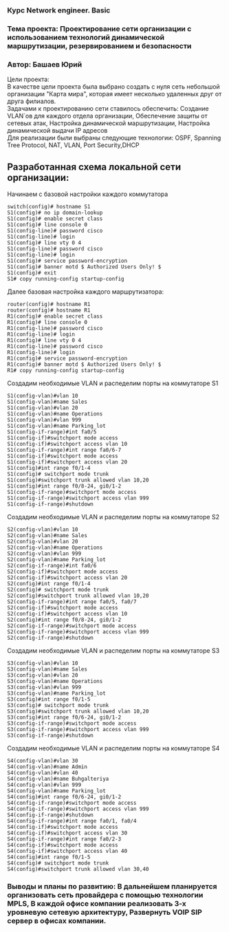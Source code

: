 ### Курс Network engineer. Basic
### Тема проекта: Проектирование сети организации с использованием технологий динамической маршрутизации, резервированием и безопасности 
### Автор: Башаев Юрий

Цели проекта:  
В качестве цели проекта была выбрано создать с нуля сеть небольшой организации "Карта мира", которая имеет несколько удаленных друг от друга филиалов.  
Задачами к проектированию сети ставилось обеспечить: Создание VLAN`ов для каждого отдела организации, Обеспечение защиты от сетевых атак, Настройка динамической маршрутизации, Настройка динамической выдачи IP адресов  
Для реализации были выбраны следующие технологии:  OSPF, Spanning Tree Protocol, NAT, VLAN, Port Security,DHCP  
## Разработанная схема локальной сети организации:  

Начинаем с базовой настройки каждого коммутатора
```
switch(config)# hostname S1
S1(config)# no ip domain-lookup
S1(config)# enable secret class
S1(config)# line console 0
S1(config-line)# password cisco
S1(config-line)# login
S1(config)# line vty 0 4
S1(config-line)# password cisco
S1(config-line)# login
S1(config)# service password-encryption
S1(config)# banner motd $ Authorized Users Only! $
S1(config)# exit
S1# copy running-config startup-config
```

Далее базовая настройка каждого маршрутизатора:
```
router(config)# hostname R1
router(config)# hostname R1
R1(config)# enable secret class
R1(config)# line console 0
R1(config-line)# password cisco
R1(config-line)# login
R1(config)# line vty 0 4
R1(config-line)# password cisco
R1(config-line)# login
R1(config)# service password-encryption
R1(config)# banner motd $ Authorized Users Only! $
R1# copy running-config startup-config
```
Создадим необходимые VLAN и распеделим порты на коммутаторе S1
```
S1(config-vlan)#vlan 10
S1(config-vlan)#name Sales
S1(config-vlan)#vlan 20
S1(config-vlan)#name Operations
S1(config-vlan)#vlan 999
S1(config-vlan)#name Parking_lot
S1(config-if-range)#int fa0/5
S1(config-if)#switchport mode access 
S1(config-if)#switchport access vlan 10
S1(config-if-range)#int range fa0/6-7
S1(config-if)#switchport mode access 
S1(config-if)#switchport access vlan 20
S1(config)#int range f0/1-4
S1(config)# switchport mode trunk
S1(config)#switchport trunk allowed vlan 10,20
S1(config)#int range f0/8-24, gi0/1-2
S1(config-if-range)#switchport mode access 
S1(config-if-range)#switchport access vlan 999
S1(config-if-range)#shutdown 
```
Создадим необходимые VLAN и распеделим порты на коммутаторе S2
```
S2(config-vlan)#vlan 10
S2(config-vlan)#name Sales
S2(config-vlan)#vlan 20
S2(config-vlan)#name Operations
S2(config-vlan)#vlan 999
S2(config-vlan)#name Parking_lot
S2(config-if-range)#int fa0/6
S2(config-if)#switchport mode access 
S2(config-if)#switchport access vlan 20
S2(config)#int range f0/1-4
S2(config)# switchport mode trunk
S2(config)#switchport trunk allowed vlan 10,20
S2(config-if-range)#int range fa0/5, fa0/7
S2(config-if)#switchport mode access 
S2(config-if)#switchport access vlan 10
S2(config)#int range f0/8-24, gi0/1-2
S2(config-if-range)#switchport mode access 
S2(config-if-range)#switchport access vlan 999
S2(config-if-range)#shutdown 
```
Создадим необходимые VLAN и распеделим порты на коммутаторе S3
```
S3(config-vlan)#vlan 10
S3(config-vlan)#name Sales
S3(config-vlan)#vlan 20
S3(config-vlan)#name Operations
S3(config-vlan)#vlan 999
S3(config-vlan)#name Parking_lot
S3(config)#int range f0/1-5
S3(config)# switchport mode trunk
S3(config)#switchport trunk allowed vlan 10,20
S3(config)#int range f0/6-24, gi0/1-2
S3(config-if-range)#switchport mode access 
S3(config-if-range)#switchport access vlan 999
S3(config-if-range)#shutdown
```
Создадим необходимые VLAN и распеделим порты на коммутаторе S4
```
S4(config-vlan)#vlan 30
S4(config-vlan)#name Admin
S4(config-vlan)#vlan 40
S4(config-vlan)#name Buhgalteriya
S4(config-vlan)#vlan 999
S4(config-vlan)#name Parking_lot
S4(config)#int range f0/6-24, gi0/1-2
S4(config-if-range)#switchport mode access 
S4(config-if-range)#switchport access vlan 999
S4(config-if-range)#shutdown
S4(config-if-range)#int range fa0/1, fa0/4
S4(config-if)#switchport mode access 
S4(config-if)#switchport access vlan 30
S4(config-if-range)#int range fa0/2-3
S4(config-if)#switchport mode access 
S4(config-if)#switchport access vlan 40
S4(config)#int range f0/1-5
S4(config)# switchport mode trunk
S4(config)#switchport trunk allowed vlan 30,40
```





### Выводы и планы по развитию: В дальнейшем планируется организовать сеть провайдера с помощью технологии MPLS, В каждой офисе компании реализовать 3-х уровневую сетевую архитектуру, Развернуть VOIP SIP сервер в офисах компании.






